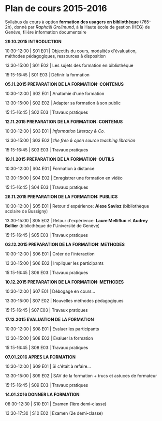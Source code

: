 # Plan de cours 2015-2016

Syllabus du cours à option **formation des usagers en bibliothèque** (765-2n), donné par *Raphaël Grolimund*, à la Haute école de gestion (HEG) de Genève, filière information documentaire


**29.10.2015 INTRODUCTION**

10:30-12:00 | S01 E01 | Objectifs du cours, modalités d'évaluation, méthodes pédagogiques, ressources à disposition

13:30-15:00 | S01 E02 | Les sujets des formation en bibliothèque

15:15-16:45 | S01 E03 | Définir la formation


**05.11.2015 PREPARATION DE LA FORMATION: CONTENUS**

10:30-12:00 | S02 E01 | Anatomie d'une formation

13:30-15:00 | S02 E02 | Adapter sa formation à son public

15:15-16:45 | S02 E03 | Travaux pratiques


**12.11.2015 PREPARATION DE LA FORMATION: CONTENUS**

10:30-12:00 | S03 E01 | *Information Literacy & Co.*

13:30-15:00 | S03 E02 | *the free & open source teaching librarian*

15:15-16:45 | S03 E03 | Travaux pratiques


**19.11.2015 PREPARATION DE LA FORMATION: OUTILS**

10:30-12:00 | S04 E01 | Formation à distance

13:30-15:00 | S04 E02 | Enregistrer une formation en vidéo

15:15-16:45 | S04 E03 | Travaux pratiques


**26.11.2015 PREPARATION DE LA FORMATION: PUBLICS**

10:30-12:00 | S05 E01 | Retour d'expérience: **Alexe Savioz** (bibliothèque scolaire de Bussigny)

13:30-15:00 | S05 E02 | Retour d'expérience: **Laure Mellifluo** et **Audrey Bellier** (bibliothèque de l'Université de Genève)

15:15-16:45 | S05 E03 | Travaux pratiques


**03.12.2015 PREPARATION DE LA FORMATION: METHODES**

10:30-12:00 | S06 E01 | Créer de l'interaction

13:30-15:00 | S06 E02 | Impliquer les participants

15:15-16:45 | S06 E03 | Travaux pratiques


**10.12.2015 PREPARATION DE LA FORMATION: METHODES**

10:30-12:00 | S07 E01 | Débogage en cours...

13:30-15:00 | S07 E02 | Nouvelles méthodes pédagogiques

15:15-16:45 | S07 E03 | Travaux pratiques


**17.12.2015 EVALUATION DE LA FORMATION**

10:30-12:00 | S08 E01 | Evaluer les participants

13:30-15:00 | S08 E02 | Evaluer la formation

15:15-16:45 | S08 E03 | Travaux pratiques


**07.01.2016 APRES LA FORMATION**

10:30-12:00 | S09 E01 | Si c'était à refaire...

13:30-15:00 | S09 E02 | SAV de la formation + trucs et astuces de formateur

15:15-16:45 | S09 E03 | Travaux pratiques


**14.01.2016 DONNER LA FORMATION**

08:30-12:30 | S10 E01 | Examen (1ère demi-classe)

13:30-17:30 | S10 E02 | Examen (2e demi-classe)
